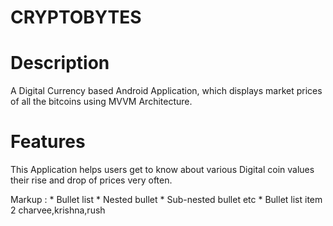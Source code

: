 # CRYPTOBYTES
# Description
A Digital Currency based Android Application,  which displays market prices of all the bitcoins using MVVM Architecture.
# Features
This Application helps users get to know about various Digital coin values their rise and drop of prices very often.

Markup : * Bullet list
              * Nested bullet
                  * Sub-nested bullet etc
          * Bullet list item 2
          charvee,krishna,rush


